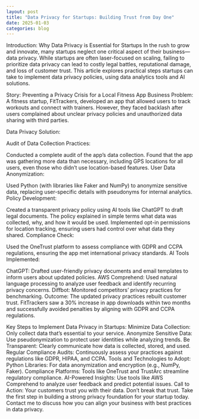 ```yaml
---
layout: post
title: "Data Privacy for Startups: Building Trust from Day One"
date: 2025-01-03
categories: blog
---
```


Introduction: Why Data Privacy is Essential for Startups
In the rush to grow and innovate, many startups neglect one critical aspect of their business—data privacy. While startups are often laser-focused on scaling, failing to prioritize data privacy can lead to costly legal battles, reputational damage, and loss of customer trust. This article explores practical steps startups can take to implement data privacy policies, using data analytics tools and AI solutions.

Story: Preventing a Privacy Crisis for a Local Fitness App
Business Problem:
A fitness startup, FitTrackers, developed an app that allowed users to track workouts and connect with trainers. However, they faced backlash after users complained about unclear privacy policies and unauthorized data sharing with third parties.

Data Privacy Solution:

Audit of Data Collection Practices:

Conducted a complete audit of the app’s data collection. Found that the app was gathering more data than necessary, including GPS locations for all users, even those who didn’t use location-based features.
User Data Anonymization:

Used Python (with libraries like Faker and NumPy) to anonymize sensitive data, replacing user-specific details with pseudonyms for internal analytics.
Policy Development:

Created a transparent privacy policy using AI tools like ChatGPT to draft legal documents. The policy explained in simple terms what data was collected, why, and how it would be used.
Implemented opt-in permissions for location tracking, ensuring users had control over what data they shared.
Compliance Check:

Used the OneTrust platform to assess compliance with GDPR and CCPA regulations, ensuring the app met international privacy standards.
AI Tools Implemented:

ChatGPT: Drafted user-friendly privacy documents and email templates to inform users about updated policies.
AWS Comprehend: Used natural language processing to analyze user feedback and identify recurring privacy concerns.
Diffbot: Monitored competitors’ privacy practices for benchmarking.
Outcome:
The updated privacy practices rebuilt customer trust. FitTrackers saw a 30% increase in app downloads within two months and successfully avoided penalties by aligning with GDPR and CCPA regulations.

Key Steps to Implement Data Privacy in Startups:
Minimize Data Collection: Only collect data that’s essential to your service.
Anonymize Sensitive Data: Use pseudonymization to protect user identities while analyzing trends.
Be Transparent: Clearly communicate how data is collected, stored, and used.
Regular Compliance Audits: Continuously assess your practices against regulations like GDPR, HIPAA, and CCPA.
Tools and Technologies to Adopt:
Python Libraries: For data anonymization and encryption (e.g., NumPy, Faker).
Compliance Platforms: Tools like OneTrust and TrustArc streamline regulatory compliance.
AI-Powered Insights: Use tools like AWS Comprehend to analyze user feedback and predict potential issues.
Call to Action:
Your customers trust you with their data. Don’t break that trust. Take the first step in building a strong privacy foundation for your startup today. Contact me to discuss how you can align your business with best practices in data privacy.



